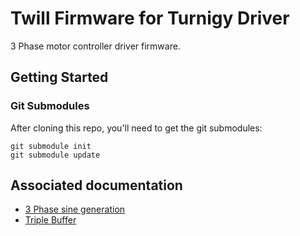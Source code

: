 # Twill Firmware for Turnigy Driver

3 Phase motor controller driver firmware.

## Getting Started

### Git Submodules

After cloning this repo, you'll need to get the git submodules:

```
git submodule init
git submodule update
```

## Associated documentation

- [3 Phase sine generation](https://docs.google.com/spreadsheets/d/1I45kGhncSQvR4_B_AG72Bqk7MJlNRIvBI-JD9qAgE8U/edit?usp=sharing)
- [Triple Buffer](https://drive.draw.io/#G0Bzw2V8vLyJThV1dJRTZ0dXRsODQ)
